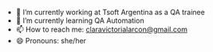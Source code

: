 

- 🔭 I’m currently working at Tsoft Argentina as a QA trainee
- 🌱 I’m currently learning QA Automation
- 📫 How to reach me: claravictorialarcon@gmail.com 
- 😄 Pronouns: she/her

